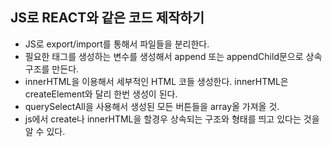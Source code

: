 ## JS로 REACT와 같은 코드 제작하기
* JS로 export/import를 통해서 파일들을 분리한다.
* 필요한 태그를 생성하는 변수를 생성해서 append 또는 appendChild문으로 상속 구조를 만든다.
* innerHTML을 이용해서 세부적인 HTML 코들 생성한다. innerHTML은 createElement와 달리 한번 생성이 된다.
* querySelectAll을 사용해서 생성된 모든 버튼들을 array올 가져올 것.
* js에서 create나 innerHTML을 할경우 상속되는 구조와 형태를 띄고 있다는 것을 알 수 있다.